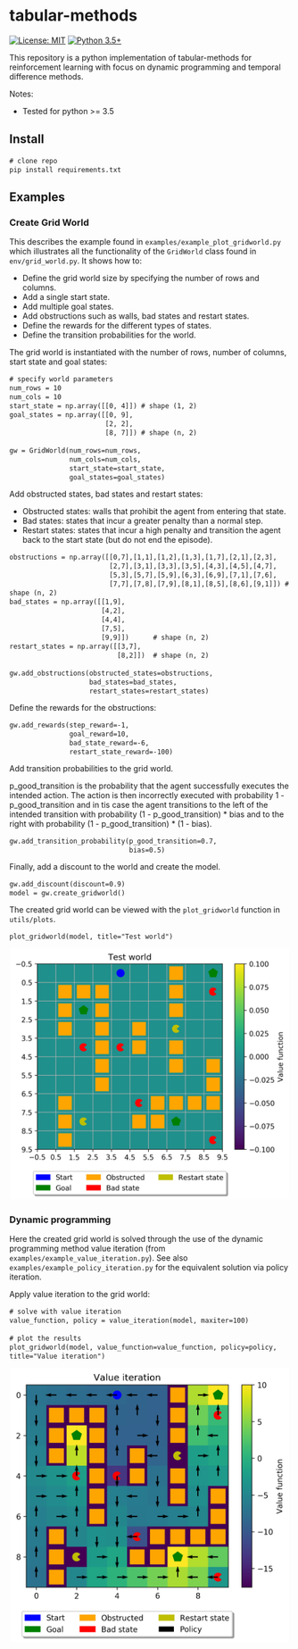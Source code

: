 # tabular-methods


[![License: MIT](https://img.shields.io/badge/License-MIT-yellow.svg)](https://github.com/YannDubs/disentangling-vae/blob/master/LICENSE) 
[![Python 3.5+](https://img.shields.io/badge/python-3.5+-blue.svg)](https://www.python.org/downloads/release/python-360/)

This repository is a python implementation of tabular-methods for reinforcement learning with focus on dynamic programming and temporal difference methods.

Notes:
- Tested for python >= 3.5

## Install
```
# clone repo
pip install requirements.txt
```

## Examples
### Create Grid World
This describes the example found in `examples/example_plot_gridworld.py` which illustrates all the
functionality of the `GridWorld` class found in `env/grid_world.py`. It shows how to:

- Define the grid world size by specifying the number of rows and columns.
- Add a single start state.
- Add multiple goal states.
- Add obstructions such as walls, bad states and restart states.
- Define the rewards for the different types of states.
- Define the transition probabilities for the world.

The grid world is instantiated with the number of rows, number of columns, start 
state and goal states:
```
# specify world parameters
num_rows = 10
num_cols = 10
start_state = np.array([[0, 4]]) # shape (1, 2)
goal_states = np.array([[0, 9], 
                        [2, 2], 
                        [8, 7]]) # shape (n, 2)

gw = GridWorld(num_rows=num_rows,
               num_cols=num_cols,
               start_state=start_state,
               goal_states=goal_states)
```

Add obstructed states, bad states and restart states:

- Obstructed states: walls that prohibit the agent from entering that state.
- Bad states: states that incur a greater penalty than a normal step.
- Restart states: states that incur a high penalty and transition the agent 
back to the start state (but do not end the episode).

```
obstructions = np.array([[0,7],[1,1],[1,2],[1,3],[1,7],[2,1],[2,3],
                         [2,7],[3,1],[3,3],[3,5],[4,3],[4,5],[4,7],
                         [5,3],[5,7],[5,9],[6,3],[6,9],[7,1],[7,6],
                         [7,7],[7,8],[7,9],[8,1],[8,5],[8,6],[9,1]]) # shape (n, 2)
bad_states = np.array([[1,9],
                       [4,2],
                       [4,4],
                       [7,5],
                       [9,9]])      # shape (n, 2)
restart_states = np.array([[3,7],
                           [8,2]])  # shape (n, 2)

gw.add_obstructions(obstructed_states=obstructions,
                    bad_states=bad_states,
                    restart_states=restart_states)
```
Define the rewards for the obstructions:

```
gw.add_rewards(step_reward=-1,
               goal_reward=10,
               bad_state_reward=-6,
               restart_state_reward=-100)
```
Add transition probabilities to the grid world.

p_good_transition is the probability that the agent successfully
executes the intended action. The action is then incorrectly executed
with probability 1 - p_good_transition and in tis case the agent
transitions to the left of the intended transition with probability
(1 - p_good_transition) * bias and to the right with probability
(1 - p_good_transition) * (1 - bias).

```
gw.add_transition_probability(p_good_transition=0.7,
                              bias=0.5)
```

Finally, add a discount to the world and create the model. 

```
gw.add_discount(discount=0.9)
model = gw.create_gridworld()
``` 

The created grid world can be viewed with the `plot_gridworld` function in `utils/plots`.

```
plot_gridworld(model, title="Test world")
```
<p align="center">
  <img src="doc/imgs/unsolved_gridworld.png" width=500>
</p>

### Dynamic programming

Here the created grid world is solved through the use of the dynamic programming method
value iteration (from `examples/example_value_iteration.py`). See also 
`examples/example_policy_iteration.py` for the equivalent solution via policy iteration.

Apply value iteration to the grid world:

```
# solve with value iteration
value_function, policy = value_iteration(model, maxiter=100)

# plot the results
plot_gridworld(model, value_function=value_function, policy=policy, title="Value iteration")

```
<p align="center">
  <img src="doc/imgs/value_iteration.png" width=500>
</p>
